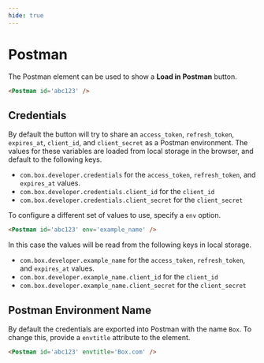 ```yaml
---
hide: true
---
```


<!-- alex disable postman-postwoman -->
<!-- does not need translation -->

# Postman

The Postman element can be used to show a **Load in Postman** button.

```html
<Postman id='abc123' />
```

<H>
  <Postman id='abc123' />
</H>

## Credentials

By default the button will try to share an `access_token`, `refresh_token`,
`expires_at`, `client_id`, and `client_secret` as a Postman environment. The
values for these variables are loaded from local storage in the browser, and
default to the following keys.

* `com.box.developer.credentials` for the `access_token`, `refresh_token`, and
  `expires_at` values.
* `com.box.developer.credentials.client_id` for the `client_id`
* `com.box.developer.credentials.client_secret` for the `client_secret`

To configure a different set of values to use, specify a `env` option.

```html
<Postman id='abc123' env='example_name' />
```

In this case the values will be read from the following keys in local storage.

* `com.box.developer.example_name` for the `access_token`, `refresh_token`, and
  `expires_at` values.
* `com.box.developer.example_name.client_id` for the `client_id`
* `com.box.developer.example_name.client_secret` for the `client_secret`

## Postman Environment Name

By default the credentials are exported into Postman with the name `Box`. To
change this, provide a `envtitle` attribute to the element.

```html
<Postman id='abc123' envtitle='Box.com' />
```